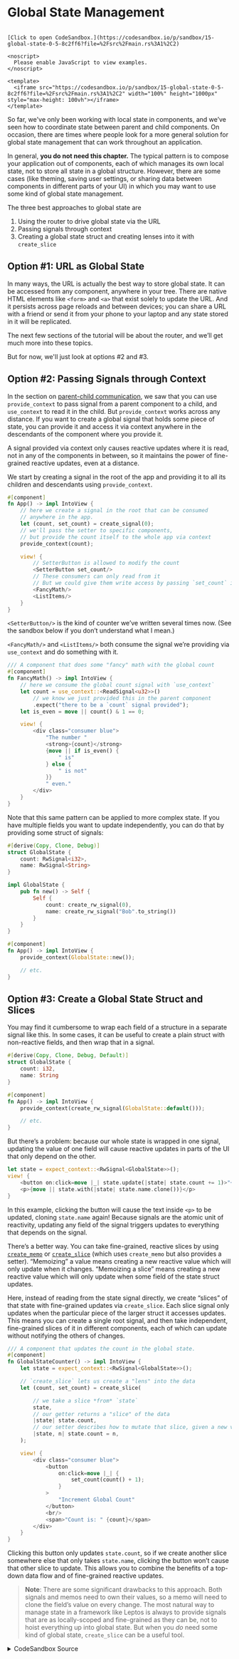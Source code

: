 # Global State Management

```admonish sandbox title="Live example" collapsible=true

[Click to open CodeSandbox.](https://codesandbox.io/p/sandbox/15-global-state-0-5-8c2ff6?file=%2Fsrc%2Fmain.rs%3A1%2C2)

<noscript>
  Please enable JavaScript to view examples.
</noscript>

<template>
  <iframe src="https://codesandbox.io/p/sandbox/15-global-state-0-5-8c2ff6?file=%2Fsrc%2Fmain.rs%3A1%2C2" width="100%" height="1000px" style="max-height: 100vh"></iframe>
</template>

```

So far, we've only been working with local state in components, and we’ve seen how to coordinate state between parent and child components. On occasion, there are times where people look for a more general solution for global state management that can work throughout an application.

In general, **you do not need this chapter.** The typical pattern is to compose your application out of components, each of which manages its own local state, not to store all state in a global structure. However, there are some cases (like theming, saving user settings, or sharing data between components in different parts of your UI) in which you may want to use some kind of global state management.

The three best approaches to global state are

1. Using the router to drive global state via the URL
2. Passing signals through context
3. Creating a global state struct and creating lenses into it with `create_slice`

## Option #1: URL as Global State

In many ways, the URL is actually the best way to store global state. It can be accessed from any component, anywhere in your tree. There are native HTML elements like `<form>` and `<a>` that exist solely to update the URL. And it persists across page reloads and between devices; you can share a URL with a friend or send it from your phone to your laptop and any state stored in it will be replicated.

The next few sections of the tutorial will be about the router, and we’ll get much more into these topics.

But for now, we'll just look at options #2 and #3.

## Option #2: Passing Signals through Context

In the section on [parent-child communication](view/08_parent_child.md), we saw that you can use `provide_context` to pass signal from a parent component to a child, and `use_context` to read it in the child. But `provide_context` works across any distance. If you want to create a global signal that holds some piece of state, you can provide it and access it via context anywhere in the descendants of the component where you provide it.

A signal provided via context only causes reactive updates where it is read, not in any of the components in between, so it maintains the power of fine-grained reactive updates, even at a distance.

We start by creating a signal in the root of the app and providing it to
all its children and descendants using `provide_context`.

```rust
#[component]
fn App() -> impl IntoView {
    // here we create a signal in the root that can be consumed
    // anywhere in the app.
    let (count, set_count) = create_signal(0);
    // we'll pass the setter to specific components,
    // but provide the count itself to the whole app via context
    provide_context(count);

    view! {
        // SetterButton is allowed to modify the count
        <SetterButton set_count/>
        // These consumers can only read from it
        // But we could give them write access by passing `set_count` if we wanted
        <FancyMath/>
        <ListItems/>
    }
}
```

`<SetterButton/>` is the kind of counter we’ve written several times now.
(See the sandbox below if you don’t understand what I mean.)

`<FancyMath/>` and `<ListItems/>` both consume the signal we’re providing via
`use_context` and do something with it.

```rust
/// A component that does some "fancy" math with the global count
#[component]
fn FancyMath() -> impl IntoView {
    // here we consume the global count signal with `use_context`
    let count = use_context::<ReadSignal<u32>>()
        // we know we just provided this in the parent component
        .expect("there to be a `count` signal provided");
    let is_even = move || count() & 1 == 0;

    view! {
        <div class="consumer blue">
            "The number "
            <strong>{count}</strong>
            {move || if is_even() {
                " is"
            } else {
                " is not"
            }}
            " even."
        </div>
    }
}
```

Note that this same pattern can be applied to more complex state. If you have multiple fields you want to update independently, you can do that by providing some struct of signals:

```rust
#[derive(Copy, Clone, Debug)]
struct GlobalState {
    count: RwSignal<i32>,
    name: RwSignal<String>
}

impl GlobalState {
    pub fn new() -> Self {
        Self {
            count: create_rw_signal(0),
            name: create_rw_signal("Bob".to_string())
        }
    }
}

#[component]
fn App() -> impl IntoView {
    provide_context(GlobalState::new());

    // etc.
}
```

## Option #3: Create a Global State Struct and Slices

You may find it cumbersome to wrap each field of a structure in a separate signal like this. In some cases, it can be useful to create a plain struct with non-reactive fields, and then wrap that in a signal.

```rust
#[derive(Copy, Clone, Debug, Default)]
struct GlobalState {
    count: i32,
    name: String
}

#[component]
fn App() -> impl IntoView {
    provide_context(create_rw_signal(GlobalState::default()));

    // etc.
}
```

But there’s a problem: because our whole state is wrapped in one signal, updating the value of one field will cause reactive updates in parts of the UI that only depend on the other.

```rust
let state = expect_context::<RwSignal<GlobalState>>();
view! {
    <button on:click=move |_| state.update(|state| state.count += 1)>"+1"</button>
    <p>{move || state.with(|state| state.name.clone())}</p>
}
```

In this example, clicking the button will cause the text inside `<p>` to be updated, cloning `state.name` again! Because signals are the atomic unit of reactivity, updating any field of the signal triggers updates to everything that depends on the signal.

There’s a better way. You can take fine-grained, reactive slices by using [`create_memo`](https://docs.rs/leptos/latest/leptos/fn.create_memo.html) or [`create_slice`](https://docs.rs/leptos/latest/leptos/fn.create_slice.html) (which uses `create_memo` but also provides a setter). “Memoizing” a value means creating a new reactive value which will only update when it changes. “Memoizing a slice” means creating a new reactive value which will only update when some field of the state struct updates.

Here, instead of reading from the state signal directly, we create “slices” of that state with fine-grained updates via `create_slice`. Each slice signal only updates when the particular piece of the larger struct it accesses updates. This means you can create a single root signal, and then take independent, fine-grained slices of it in different components, each of which can update without notifying the others of changes.

```rust
/// A component that updates the count in the global state.
#[component]
fn GlobalStateCounter() -> impl IntoView {
    let state = expect_context::<RwSignal<GlobalState>>();

    // `create_slice` lets us create a "lens" into the data
    let (count, set_count) = create_slice(

        // we take a slice *from* `state`
        state,
        // our getter returns a "slice" of the data
        |state| state.count,
        // our setter describes how to mutate that slice, given a new value
        |state, n| state.count = n,
    );

    view! {
        <div class="consumer blue">
            <button
                on:click=move |_| {
                    set_count(count() + 1);
                }
            >
                "Increment Global Count"
            </button>
            <br/>
            <span>"Count is: " {count}</span>
        </div>
    }
}
```

Clicking this button only updates `state.count`, so if we create another slice
somewhere else that only takes `state.name`, clicking the button won’t cause
that other slice to update. This allows you to combine the benefits of a top-down
data flow and of fine-grained reactive updates.

> **Note**: There are some significant drawbacks to this approach. Both signals and memos need to own their values, so a memo will need to clone the field’s value on every change. The most natural way to manage state in a framework like Leptos is always to provide signals that are as locally-scoped and fine-grained as they can be, not to hoist everything up into global state. But when you _do_ need some kind of global state, `create_slice` can be a useful tool.

<details>
<summary>CodeSandbox Source</summary>

```rust
use leptos::*;

// So far, we've only been working with local state in components
// We've only seen how to communicate between parent and child components
// But there are also more general ways to manage global state
//
// The three best approaches to global state are
// 1. Using the router to drive global state via the URL
// 2. Passing signals through context
// 3. Creating a global state struct and creating lenses into it with `create_slice`
//
// Option #1: URL as Global State
// The next few sections of the tutorial will be about the router.
// So for now, we'll just look at options #2 and #3.

// Option #2: Pass Signals through Context
//
// In virtual DOM libraries like React, using the Context API to manage global
// state is a bad idea: because the entire app exists in a tree, changing
// some value provided high up in the tree can cause the whole app to render.
//
// In fine-grained reactive libraries like Leptos, this is simply not the case.
// You can create a signal in the root of your app and pass it down to other
// components using provide_context(). Changing it will only cause rerendering
// in the specific places it is actually used, not the whole app.
#[component]
fn Option2() -> impl IntoView {
    // here we create a signal in the root that can be consumed
    // anywhere in the app.
    let (count, set_count) = create_signal(0);
    // we'll pass the setter to specific components,
    // but provide the count itself to the whole app via context
    provide_context(count);

    view! {
        <h1>"Option 2: Passing Signals"</h1>
        // SetterButton is allowed to modify the count
        <SetterButton set_count/>
        // These consumers can only read from it
        // But we could give them write access by passing `set_count` if we wanted
        <div style="display: flex">
            <FancyMath/>
            <ListItems/>
        </div>
    }
}

/// A button that increments our global counter.
#[component]
fn SetterButton(set_count: WriteSignal<u32>) -> impl IntoView {
    view! {
        <div class="provider red">
            <button on:click=move |_| set_count.update(|count| *count += 1)>
                "Increment Global Count"
            </button>
        </div>
    }
}

/// A component that does some "fancy" math with the global count
#[component]
fn FancyMath() -> impl IntoView {
    // here we consume the global count signal with `use_context`
    let count = use_context::<ReadSignal<u32>>()
        // we know we just provided this in the parent component
        .expect("there to be a `count` signal provided");
    let is_even = move || count() & 1 == 0;

    view! {
        <div class="consumer blue">
            "The number "
            <strong>{count}</strong>
            {move || if is_even() {
                " is"
            } else {
                " is not"
            }}
            " even."
        </div>
    }
}

/// A component that shows a list of items generated from the global count.
#[component]
fn ListItems() -> impl IntoView {
    // again, consume the global count signal with `use_context`
    let count = use_context::<ReadSignal<u32>>().expect("there to be a `count` signal provided");

    let squares = move || {
        (0..count())
            .map(|n| view! { <li>{n}<sup>"2"</sup> " is " {n * n}</li> })
            .collect::<Vec<_>>()
    };

    view! {
        <div class="consumer green">
            <ul>{squares}</ul>
        </div>
    }
}

// Option #3: Create a Global State Struct
//
// You can use this approach to build a single global data structure
// that holds the state for your whole app, and then access it by
// taking fine-grained slices using `create_slice` or `create_memo`,
// so that changing one part of the state doesn't cause parts of your
// app that depend on other parts of the state to change.

#[derive(Default, Clone, Debug)]
struct GlobalState {
    count: u32,
    name: String,
}

#[component]
fn Option3() -> impl IntoView {
    // we'll provide a single signal that holds the whole state
    // each component will be responsible for creating its own "lens" into it
    let state = create_rw_signal(GlobalState::default());
    provide_context(state);

    view! {
        <h1>"Option 3: Passing Signals"</h1>
        <div class="red consumer" style="width: 100%">
            <h2>"Current Global State"</h2>
            <pre>
                {move || {
                    format!("{:#?}", state.get())
                }}
            </pre>
        </div>
        <div style="display: flex">
            <GlobalStateCounter/>
            <GlobalStateInput/>
        </div>
    }
}

/// A component that updates the count in the global state.
#[component]
fn GlobalStateCounter() -> impl IntoView {
    let state = use_context::<RwSignal<GlobalState>>().expect("state to have been provided");

    // `create_slice` lets us create a "lens" into the data
    let (count, set_count) = create_slice(

        // we take a slice *from* `state`
        state,
        // our getter returns a "slice" of the data
        |state| state.count,
        // our setter describes how to mutate that slice, given a new value
        |state, n| state.count = n,
    );

    view! {
        <div class="consumer blue">
            <button
                on:click=move |_| {
                    set_count(count() + 1);
                }
            >
                "Increment Global Count"
            </button>
            <br/>
            <span>"Count is: " {count}</span>
        </div>
    }
}

/// A component that updates the count in the global state.
#[component]
fn GlobalStateInput() -> impl IntoView {
    let state = use_context::<RwSignal<GlobalState>>().expect("state to have been provided");

    // this slice is completely independent of the `count` slice
    // that we created in the other component
    // neither of them will cause the other to rerun
    let (name, set_name) = create_slice(
        // we take a slice *from* `state`
        state,
        // our getter returns a "slice" of the data
        |state| state.name.clone(),
        // our setter describes how to mutate that slice, given a new value
        |state, n| state.name = n,
    );

    view! {
        <div class="consumer green">
            <input
                type="text"
                prop:value=name
                on:input=move |ev| {
                    set_name(event_target_value(&ev));
                }
            />
            <br/>
            <span>"Name is: " {name}</span>
        </div>
    }
}
// This `main` function is the entry point into the app
// It just mounts our component to the <body>
// Because we defined it as `fn App`, we can now use it in a
// template as <App/>
fn main() {
    leptos::mount_to_body(|| view! { <Option2/><Option3/> })
}
```

</details>
</preview>
